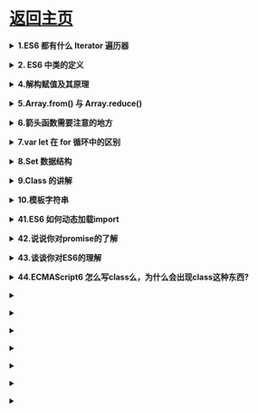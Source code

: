 # [返回主页](https://github.com/yisainan/web-interview/blob/master/README.md)

<b><details><summary>1.ES6 都有什么 Iterator 遍历器</summary></b>

答案：Set、Map

解析：

1、遍历器（Iterator）是一种接口，为各种不同的数据结构提供统一的访问机制。任何数据结构只要部署 Iterator 接口，就可以完成遍历操作（即依次处理该数据结构的所有成员）

2、Iterator 的作用有三个：

- 一是为各种数据结构，提供一个统一的、简便的访问接口；
- 二是使得数据结构的成员能够按某种次序排列；
- 三是 ES6 创造了一种新的遍历命令 for...of 循环，Iterator 接口主要供 for...of 消费。

3、默认部署了 Iterator 的数据有 Array、Map、Set、String、TypedArray、arguments、NodeList 对象，ES6 中有的是 Set、Map、

</details>

<b><details><summary>2. ES6 中类的定义</summary></b>

答案：

```js
// 1、类的基本定义
class Parent {
  constructor(name = "小白") {
    this.name = name;
  }
}
```

```js
// 2、生成一个实例
let g_parent = new Parent();
console.log(g_parent); //{name: "小白"}
let v_parent = new Parent("v"); // 'v'就是构造函数name属性 , 覆盖构造函数的name属性值
console.log(v_parent); // {name: "v"}
```

```js
// 3、继承
class Parent {
  //定义一个类
  constructor(name = "小白") {
    this.name = name;
  }
}

class Child extends Parent {}

console.log("继承", new Child()); // 继承 {name: "小白"}
```

```js
// 4、继承传递参数
class Parent {
  //定义一个类
  constructor(name = "小白") {
    this.name = name;
  }
}

class Child extends Parent {
  constructor(name = "child") {
    // 子类重写name属性值
    super(name); // 子类向父类修改 super一定放第一行
    this.type = "preson";
  }
}
console.log("继承", new Child("hello")); // 带参数覆盖默认值  继承{name: "hello", type: "preson"}
```

```js
// 5、ES6重新定义的ES5中的访问器属性
class Parent {
  //定义一个类
  constructor(name = "小白") {
    this.name = name;
  }

  get longName() {
    // 属性
    return "mk" + this.name;
  }

  set longName(value) {
    this.name = value;
  }
}

let v = new Parent();
console.log("getter", v.longName); // getter mk小白

v.longName = "hello";
console.log("setter", v.longName); // setter mkhello
```

```js
// 6、类的静态方法
class Parent {
  //定义一个类
  constructor(name = "小白") {
    this.name = name;
  }

  static tell() {
    // 静态方法:通过类去调用，而不是实例
    console.log("tell");
  }
}

Parent.tell(); // tell
```

```js
// 7、类的静态属性：

class Parent {
  //定义一个类
  constructor(name = "小白") {
    this.name = name;
  }

  static tell() {
    // 静态方法:通过类去调用，而不是实例
    console.log("tell"); // tell
  }
}

Parent.type = "test"; // 定义静态属性

console.log("静态属性", Parent.type); // 静态属性 test

let v_parent = new Parent();
console.log(v_parent); // {name: "小白"}  没有tell方法和type属性
```

</details>

<b><details><summary>4.解构赋值及其原理</summary></b>

答案：我的书签

解析：

</details>

<b><details><summary>5.Array.from() 与 Array.reduce()</summary></b>

答案：

Array.from()方法就是将一个类数组对象或者可遍历对象转换成一个真正的数组
Array.reduce()方法对累加器和数组中的每个元素 (从左到右)应用一个函数，将其减少为单个值。

解析：

### Array.from()

```js
// 那么什么是类数组对象呢？所谓类数组对象，最基本的要求就是具有length属性的对象。

// 1、将类数组对象转换为真正数组：

let arrayLike = {
  0: "tom",
  1: "65",
  2: "男",
  3: ["jane", "john", "Mary"],
  length: 4
};
let arr = Array.from(arrayLike);
console.log(arr); // ['tom','65','男',['jane','john','Mary']]

// 那么，如果将上面代码中length属性去掉呢？实践证明，答案会是一个长度为0的空数组。

// 这里将代码再改一下，就是具有length属性，但是对象的属性名不再是数字类型的，而是其他字符串型的，代码如下：

let arrayLike = {
  name: "tom",
  age: "65",
  sex: "男",
  friends: ["jane", "john", "Mary"],
  length: 4
};
let arr = Array.from(arrayLike);
console.log(arr); // [ undefined, undefined, undefined, undefined ]

// 会发现结果是长度为4，元素均为undefined的数组

// 由此可见，要将一个类数组对象转换为一个真正的数组，必须具备以下条件：

// 1、该类数组对象必须具有length属性，用于指定数组的长度。如果没有length属性，那么转换后的数组是一个空数组。

// 2、该类数组对象的属性名必须为数值型或字符串型的数字

// ps: 该类数组对象的属性名可以加引号，也可以不加引号

// 2、将Set结构的数据转换为真正的数组：

let arr = [12, 45, 97, 9797, 564, 134, 45642];
let set = new Set(arr);
console.log(Array.from(set)); // [ 12, 45, 97, 9797, 564, 134, 45642 ]

// 　Array.from还可以接受第二个参数，作用类似于数组的map方法，用来对每个元素进行处理，将处理后的值放入返回的数组。如下：

let arr = [12, 45, 97, 9797, 564, 134, 45642];
let set = new Set(arr);
console.log(Array.from(set, item => item + 1)); // [ 13, 46, 98, 9798, 565, 135, 45643 ]

// 3、将字符串转换为数组：

let str = "hello world!";
console.log(Array.from(str)); // ["h", "e", "l", "l", "o", " ", "w", "o", "r", "l", "d", "!"]

// 4、Array.from参数是一个真正的数组：

console.log(Array.from([12, 45, 47, 56, 213, 4654, 154]));
// 像这种情况，Array.from会返回一个一模一样的新数组
```

参考：https://www.cnblogs.com/jf-67/p/8440758.html

### Array.reduce()

```
语法：

array.reduce(function(accumulator, currentValue, currentIndex, array), initialValue)；

accumulator：累加器，即函数上一次调用的返回值。第一次的时候为 initialValue || arr[0]

currentValue：数组中函数正在处理的的值。第一次的时候initialValue || arr[1]

currentIndex：数据中正在处理的元素索引，如果提供了 initialValue ，从0开始；否则从1开始

array： 调用 reduce 的数组

initialValue：可选项，累加器的初始值。没有时，累加器第一次的值为currentValue；注意：在对没有设置初始值的空数组调用reduce方法时会报错。
```

```js
//无初始值
[1, 2, 3, 4].reduce(function(accumulator, currentValue, currentIndex, array) {
  return accumulator + currentValue;
}); // 10
```

| callback    | accumulator       | currentValue      | currentIndex    | array        | return value |
| ----------- | ----------------- | ----------------- | --------------- | ------------ | ------------ |
| first call  | 1(数组第一个元素) | 2(数组第二个元素) | 1(无初始值为 1) | [1, 2, 3, 4] | 3            |
| second call | 3                 | 3                 | 2               | [1, 2, 3, 4] | 6            |
| third call  | 6                 | 4                 | 3               | [1, 2, 3, 4] | 10           |

```js
//有初始值
[1, 2, 3, 4].reduce(function(accumulator, currentValue, currentIndex, array) {
  return accumulator + currentValue;
}, 10); // 20
```

| callback    | accumulator | currentValue      | currentIndex    | array        | return value |
| ----------- | ----------- | ----------------- | --------------- | ------------ | ------------ |
| first call  | 10(初始值)  | 1(数组第一个元素) | 0(有初始值为 0) | [1, 2, 3, 4] | 11           |
| second call | 11          | 2                 | 1               | [1, 2, 3, 4] | 13           |
| third call  | 13          | 3                 | 2               | [1, 2, 3, 4] | 16           |
| fourth call | 16          | 4                 | 3               | [1, 2, 3, 4] | 20           |

```js
//1.数组元素求和
[1, 2, 3, 4].reduce((a, b) => a + b); //10

//2.二维数组转化为一维数组
[[1, 2], [3, 4], [5, 6]]
  .reduce((a, b) => a.concat(b), []) //[1, 2, 3, 4, 5, 6]

  [
    //3.计算数组中元素出现的次数
    (1, 2, 3, 1, 2, 3, 4)
  ].reduce((items, item) => {
    if (item in items) {
      items[item]++;
    } else {
      items[item] = 1;
    }
    return items;
  }, {}) //{1: 2, 2: 2, 3: 2, 4: 1}

  [
    //数组去重①
    (1, 2, 3, 1, 2, 3, 4, 4, 5)
  ].reduce((init, current) => {
    if (init.length === 0 || init.indexOf(current) === -1) {
      init.push(current);
    }
    return init;
  }, []) //[1, 2, 3, 4, 5]
  [
    //数组去重②
    (1, 2, 3, 1, 2, 3, 4, 4, 5)
  ].sort()
  .reduce((init, current) => {
    if (init.length === 0 || init[init.length - 1] !== current) {
      init.push(current);
    }
    return init;
  }, []); //[1, 2, 3, 4, 5]
```

参考：https://www.cnblogs.com/xuejiangjun/p/8523313.html

</details>

<b><details><summary>6.箭头函数需要注意的地方</summary></b>

答案：

```

箭头函数有几个使用注意点。
（1）函数体内的 this 对象，就是定义时所在的对象，而不是使用时所在的对象。
（2）不可以当作构造函数，也就是说，不可以使用 new 命令，否则会抛出一个错误。
（3）不可以使用 arguments 对象，该对象在函数体内不存在。如果要用，可以用 rest 参数代替。
（4）不可以使用 yield 命令，因此箭头函数不能用作 Generator 函数。

```

上面四点中，第一点尤其值得注意。this 对象的指向是可变的，但是在箭头函数中，它是固定的。

```js
function foo() {
  setTimeout(() => {
    console.log("id:", this.id);
  }, 100);
}

var id = 21;

foo.call({ id: 42 });
// id: 42
```

解析：
[参考](https://www.jianshu.com/p/bc28e4f67ef9)

</details>

<b><details><summary>7.var let 在 for 循环中的区别</summary></b>
答案：

解析：
[参考](https://blog.csdn.net/zoelinjf/article/details/79618688)

</details>

<b><details><summary>8.Set 数据结构</summary></b>

答案：

- es6 方法,Set 本身是一个构造函数，它类似于数组，但是成员值都是唯一的。

```js
const set = new Set([1, 2, 3, 4, 4]);
console.log([...set]); // [1,2,3,4]
console.log(Array.from(new Set([2, 3, 3, 5, 6]))); //[2,3,5,6]
```

</details>

<b><details><summary>9.Class 的讲解</summary></b>

答案：

- class 语法相对原型、构造函数、继承更接近传统语法，它的写法能够让对象原型的写法更加清晰、面向对象编程的语法更加通俗
  这是 class 的具体用法。

解析：
[参考](https://www.cnblogs.com/fengxiongZz/p/8191503.html)

</details>

<b><details><summary>10.模板字符串</summary></b>

- 就是这种形式${varible},在以往的时候我们在连接字符串和变量的时候需要使用这种方式'string' + varible + 'string'但是有了模版语言后我们可以使用string${varible}string 这种进行连接。基本用途有如下：

1、基本的字符串格式化，将表达式嵌入字符串中进行拼接，用\${}来界定。

```js
//es5
var name = "lux";
console.log("hello" + name);
//es6
const name = "lux";
console.log(`hello ${name}`); //hello lux
```

2、在 ES5 时我们通过反斜杠(\)来做多行字符串或者字符串一行行拼接，ES6 反引号(``)直接搞定。

```js
//ES5
var template =
  "hello \
world";
console.log(template); //hello world

//ES6
const template = `hello
world`;
console.log(template); //hello 空行 world
```

</details>

<b><details><summary>41.ES6 如何动态加载import</summary></b>

答案：
```js
import('lodash').then(_ => {
  // Do something with lodash (a.k.a '_')...
 })
 ```

解析：[参考](https://webpack.js.org/api/module-methods/#import)

</details>

<b><details><summary>42.说说你对promise的了解</summary></b>

</details>

<b><details><summary>43.谈谈你对ES6的理解</summary></b>

</details>

<b><details><summary>44.ECMAScript6 怎么写class么，为什么会出现class这种东西?</summary></b>

</details>

<b><details><summary></summary></b>

</details>

<b><details><summary></summary></b>

</details>

<b><details><summary></summary></b>

</details>

<b><details><summary></summary></b>

</details>

<b><details><summary></summary></b>

</details>

<b><details><summary></summary></b>

</details>

<b><details><summary></summary></b>

</details>
